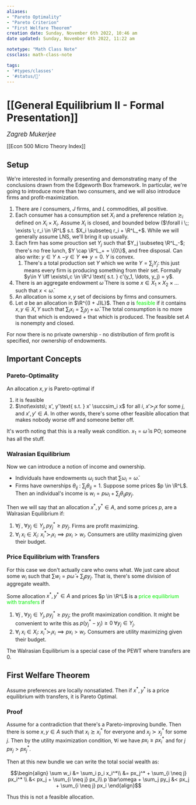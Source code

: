 ```yaml
---
aliases:
- "Pareto Optimality"
- "Pareto Criterion"
- "First Welfare Theorem"
creation date: Sunday, November 6th 2022, 10:46 am
date updated: Sunday, November 6th 2022, 11:22 am

notetype: "Math Class Note"
cssclass: math-class-note

tags: 
- '#types/classes'
- '#status/🚧'
---
```


# [[General Equilibrium II - Formal Presentation]]
<span style = "font-size:120%"><i >Zagreb Mukerjee </i></span>

[[Econ 500 Micro Theory Index]]

## Setup

We're interested in formally presenting and demonstrating many of the conclusions drawn from the Edgeworth Box framework. In particular, we're going to introduce more than two consumers, and we will also introduce firms and profit-maximization. 

1) There are $I$ consumers, $J$ firms, and $L$ commodities, all positive. 
2) Each consumer has a consumption set $X_i$ and a preference relation $\succsim_i$ defined on $X_i \times X_i$. Assume $X_i$ is closed, and bounded below ($\forall i \;; \exists \; r_i \in \R^L$ s.t. $X_i \subseteq r_i + \R^L_+$. While we will generally assume LNS, we'll bring it up usually.  
3) Each firm has some prouction set $Y_j$ such that $Y_j \subseteq \R^L_-$; there's no free lunch, $Y \cap \R^L_+ = \{0\}$, and free disposal. Can also write: $y \in Y \land -y \in Y \iff y = 0$. $Y$ is convex. 
	1) There's a total production set $Y$ which we write $Y = \sum_j Y_j$: this just means every firm is producing something from their set. Formally $y\in Y \iff \exists\,c \in \R^J \text{ s.t. } c'(y_1, \ldots, y_j) = y$. 
4) There is an aggregate endowment $\bar\omega$ There is some $x \in X_1 \times X_2 \times \ldots$ such that $x < \bar\omega$. 
5) An allocation is some $x,y$ set of decisions by firms and consumers. 
6) Let $a$ be an allocation in $\R^{(I + J)L}$. Then $a$ is <font color=gree>feasible</font> if it contains $x, y \in X, Y$ such that $\sum_i x_i = \sum_j y_j + \bar\omega$. The total consumption is no more than that which is endowed + that which is produced. The feasible set $A$ is nonempty and closed.

For now there is no private ownership - no distribution of firm profit is specified, nor ownership of endowments. 

## Important Concepts

### Pareto-Optimality

An allocation $x,y$ is Pareto-optimal if
1) it is feasible
2) $\not\exists\; x', y'\text{ s.t. } x' \succsim_i x$ for all $i$, $x' \succ_j x$ for some $j$, and $x', y' \in A$. In other words, there's some other feasible allocation that makes nobody worse off and someone better off. 

It's worth noting that this is a really weak condition. $x_1 = \bar \omega$ is PO; someone has all the stuff. 

### Walrasian Equilibrium

Now we can introduce a notion of income and ownership. 
- Individuals have endowments $\omega_i$ such that $\sum \omega_i = \bar\omega$. 
- Firms have ownerships $\theta_{ij}$ : $\sum_j \theta_{ij} = 1$. 
Suppose some prices $p \in \R^L$. Then an individual's income is $w_i = p \omega_i + \sum_j \theta_{ij}py_j$. 

Then we will say that an allocation $x^*, y^* \in A$, and some prices $p$, are a Walrasian Equilibrium if: 
1) $\forall j\;, \; \forall y_j \in Y_j, py_j^* \geq py_j$. Firms are profit maximizing. 
2) $\forall _i$ $x_i \in X_i$: $x_i^* \succ_i x_i \implies px_i > w_i$. Consumers are utility maximizing given their budget. 

### Price Equilibrium with Transfers

For this case we don't actually care who owns what. We just care about some $w_i$ such that $\sum w_i = p \bar\omega + \sum_j py_j$. That is, there's some division of aggregate wealth. 

Some allocation $x^*, y^* \in A$ and prices $p \in \R^L$ is a <font color=gree>price equilibrium with transfers</font> if 
1) $\forall j\;, \; \forall y_j \in Y_j, py_j^* \geq py_j$; the profit maximization condition. It might be convenient to write this as $p(y_j^* - y_j) \geq 0 \; \forall y_j \in Y_j$. 
2) $\forall _i$ $x_i \in X_i$: $x_i^* \succ_i x_i \implies px_i > w_i$. Consumers are utility maximizing given their budget. 

The Walrasian Equilibrium is a special case of the PEWT where transfers are $0$. 

## First Welfare Theorem

Assume preferences are locally nonsatiated. Then if $x^*, y^*$ is a price equilibrium with transfers, it is Pareto Optimal. 


### Proof

Assume for a contradiction that there's a Pareto-improving bundle. Then there is some $x, y \in A$ such that $x_i \succsim x_i^*$ for everyone and $x_j \succ x^*_j$ for some $j$. Then by the utility maximization condition, $\forall i$ we have $px_i \geq px_i^*$ and for $j$ $px_j > px_j^*$. 

Then at this new bundle we can write the total social wealth as: 

$$\begin{align}
\sum w_i &= \sum_i p_i x_i^*\\
&= px_j^* + \sum_{i \neq j} px_i^* \\
&< px_j + \sum_{i \neq j} px_i\\
p \bar\omega + \sum_j py_j &< px_j + \sum_{i \neq j} px_i
\end{align}$$

Thus this is not a feasible allocation. 